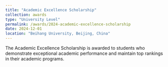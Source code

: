 ```yaml
---
title: "Academic Excellence Scholarship"
collection: awards
type: "University Level"
permalink: /awards/2024-academic-excellence-scholarship
date: 2024-12-01
location: "Beihang University, Beijing, China"
---
```


The Academic Excellence Scholarship is awarded to students who demonstrate exceptional academic performance and maintain top rankings in their academic programs.
